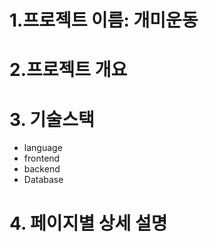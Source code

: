 # 1.프로젝트 이름: 개미운동

# 2.프로젝트 개요

# 3. 기술스택
- language
- frontend
- backend
- Database


# 4. 페이지별 상세 설명
